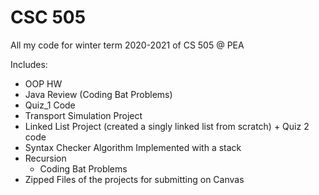 # CSC 505
 All my code for winter term 2020-2021 of CS 505 @ PEA

Includes:
 - OOP HW  <br/>
 - Java Review (Coding Bat Problems) <br/>
 - Quiz_1 Code <br/>
 - Transport Simulation Project
 - Linked List Project (created a singly linked list from scratch) + Quiz 2 code 
 - Syntax Checker Algorithm Implemented with a stack
 - Recursion
   - Coding Bat Problems
 - Zipped Files of the projects for submitting on Canvas

